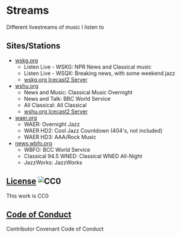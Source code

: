 # Streams

Different livestreams of music I listen to

## Sites/Stations

- [wskg.org](https://wskg.org)
  - Listen Live - WSKG: NPR News and Classical music
  - Listen Live - WSQX: Breaking news, with some weekend jazz
  - [wskg.org Icecast2 Server](http://peace.str3am.com:7070/)
- [wshu.org](http://wshu.org)
  - News and Music: Classical Music Overnight
  - News and Talk: BBC World Service
  - All Classical: All Classical
  - [wshu.org Icecast2 Server](https://wshu-iad.streamguys1.com/)
- [waer.org](http://waer.org)
  - WAER: Overnight Jazz
  - WAER HD2: Cool Jazz Countdown (404's, not included)
  - WAER HD3: AAA/Rock Music
- [news.wbfo.org](http://news.wbfo.org)
  - WBFO: BCC World Service
  - Classical 94.5 WNED: Classical WNED All-Night
  - JazzWorks: JazzWorks


## [License](LICENSE) ![CC0](http://i.creativecommons.org/p/mark/1.0/88x31.png)

This work is CC0

## [Code of Conduct](CODE_OF_CONDUCT.md)

Contributor Covenant Code of Conduct

